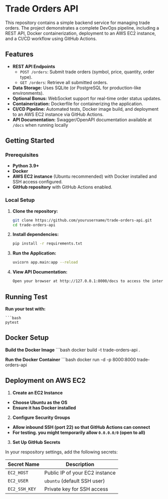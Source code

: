 # Trade Orders API

This repository contains a simple backend service for managing trade orders. The project demonstrates a complete DevOps pipeline, including a REST API, Docker containerization, deployment to an AWS EC2 instance, and a CI/CD workflow using GitHub Actions.

## Features

- **REST API Endpoints**
  - `POST /orders`: Submit trade orders (symbol, price, quantity, order type).
  - `GET /orders`: Retrieve all submitted orders.
- **Data Storage:** Uses SQLite (or PostgreSQL for production-like environments).
- **Optional Bonus:** WebSocket support for real-time order status updates.
- **Containerization:** Dockerfile for containerizing the application.
- **CI/CD Pipeline:** Automated tests, Docker image build, and deployment to an AWS EC2 instance via GitHub Actions.
- **API Documentation:** Swagger/OpenAPI documentation available at `/docs` when running locally

## Getting Started

### Prerequisites

- **Python 3.9+**
- **Docker**
- **AWS EC2 instance** (Ubuntu recommended) with Docker installed and SSH access configured.
- **GitHub repository** with GitHub Actions enabled.

### Local Setup

1. **Clone the repository:**

   ```bash
   git clone https://github.com/yourusername/trade-orders-api.git
   cd trade-orders-api

2. **Install dependencies:**

   ```bash
   pip install -r requirements.txt

3. **Run the Application:**

    ```bash
    uvicorn app.main:app --reload

4. **View API Documentation:**

    ```bash
    Open your browser at http://127.0.0.1:8000/docs to access the interactive Swagger UI.

## Running Test

**Run your test with:**
    
    ```bash
    pytest

## Docker Setup

**Build the Docker Image**
    ```bash
    docker build -t trade-orders-api .

**Run the Docker Container**
    ```bash
    docker run -d -p 8000:8000 trade-orders-api


## Deployment on AWS EC2

1. **Create an EC2 Instance**
- **Choose Ubuntu as the OS**
- **Ensure it has Docker installed**

2. **Configure Security Groups**
- **Allow inbound SSH (port 22) so that GitHub Actions can connect**
- **For testing. you might temporarily allow `0.0.0.0/0` (open to all)**

3. **Set Up GitHub Secrets**

In your respository settings, add the following secrets: 

| Secret Name  | Description                        |
|-------------|------------------------------------|
| `EC2_HOST`  | Public IP of your EC2 instance    |
| `EC2_USER`  | `ubuntu` (default SSH user)       |
| `EC2_SSH_KEY` | Private key for SSH access      |
